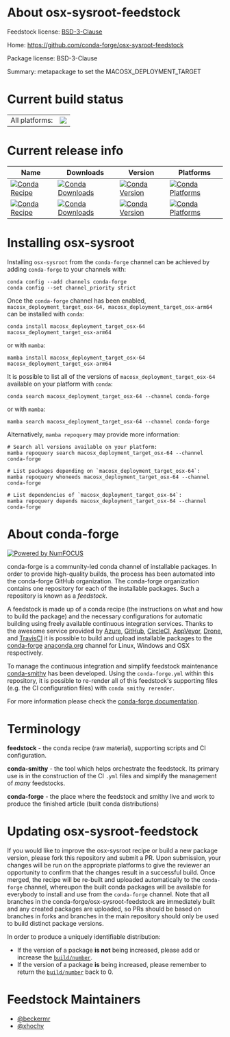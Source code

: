 About osx-sysroot-feedstock
===========================

Feedstock license: [BSD-3-Clause](https://github.com/conda-forge/osx-sysroot-feedstock/blob/main/LICENSE.txt)

Home: https://github.com/conda-forge/osx-sysroot-feedstock

Package license: BSD-3-Clause

Summary: metapackage to set the MACOSX_DEPLOYMENT_TARGET

Current build status
====================


<table><tr><td>All platforms:</td>
    <td>
      <a href="https://dev.azure.com/conda-forge/feedstock-builds/_build/latest?definitionId=20262&branchName=main">
        <img src="https://dev.azure.com/conda-forge/feedstock-builds/_apis/build/status/osx-sysroot-feedstock?branchName=main">
      </a>
    </td>
  </tr>
</table>

Current release info
====================

| Name | Downloads | Version | Platforms |
| --- | --- | --- | --- |
| [![Conda Recipe](https://img.shields.io/badge/recipe-macosx_deployment_target_osx--64-green.svg)](https://anaconda.org/conda-forge/macosx_deployment_target_osx-64) | [![Conda Downloads](https://img.shields.io/conda/dn/conda-forge/macosx_deployment_target_osx-64.svg)](https://anaconda.org/conda-forge/macosx_deployment_target_osx-64) | [![Conda Version](https://img.shields.io/conda/vn/conda-forge/macosx_deployment_target_osx-64.svg)](https://anaconda.org/conda-forge/macosx_deployment_target_osx-64) | [![Conda Platforms](https://img.shields.io/conda/pn/conda-forge/macosx_deployment_target_osx-64.svg)](https://anaconda.org/conda-forge/macosx_deployment_target_osx-64) |
| [![Conda Recipe](https://img.shields.io/badge/recipe-macosx_deployment_target_osx--arm64-green.svg)](https://anaconda.org/conda-forge/macosx_deployment_target_osx-arm64) | [![Conda Downloads](https://img.shields.io/conda/dn/conda-forge/macosx_deployment_target_osx-arm64.svg)](https://anaconda.org/conda-forge/macosx_deployment_target_osx-arm64) | [![Conda Version](https://img.shields.io/conda/vn/conda-forge/macosx_deployment_target_osx-arm64.svg)](https://anaconda.org/conda-forge/macosx_deployment_target_osx-arm64) | [![Conda Platforms](https://img.shields.io/conda/pn/conda-forge/macosx_deployment_target_osx-arm64.svg)](https://anaconda.org/conda-forge/macosx_deployment_target_osx-arm64) |

Installing osx-sysroot
======================

Installing `osx-sysroot` from the `conda-forge` channel can be achieved by adding `conda-forge` to your channels with:

```
conda config --add channels conda-forge
conda config --set channel_priority strict
```

Once the `conda-forge` channel has been enabled, `macosx_deployment_target_osx-64, macosx_deployment_target_osx-arm64` can be installed with `conda`:

```
conda install macosx_deployment_target_osx-64 macosx_deployment_target_osx-arm64
```

or with `mamba`:

```
mamba install macosx_deployment_target_osx-64 macosx_deployment_target_osx-arm64
```

It is possible to list all of the versions of `macosx_deployment_target_osx-64` available on your platform with `conda`:

```
conda search macosx_deployment_target_osx-64 --channel conda-forge
```

or with `mamba`:

```
mamba search macosx_deployment_target_osx-64 --channel conda-forge
```

Alternatively, `mamba repoquery` may provide more information:

```
# Search all versions available on your platform:
mamba repoquery search macosx_deployment_target_osx-64 --channel conda-forge

# List packages depending on `macosx_deployment_target_osx-64`:
mamba repoquery whoneeds macosx_deployment_target_osx-64 --channel conda-forge

# List dependencies of `macosx_deployment_target_osx-64`:
mamba repoquery depends macosx_deployment_target_osx-64 --channel conda-forge
```


About conda-forge
=================

[![Powered by
NumFOCUS](https://img.shields.io/badge/powered%20by-NumFOCUS-orange.svg?style=flat&colorA=E1523D&colorB=007D8A)](https://numfocus.org)

conda-forge is a community-led conda channel of installable packages.
In order to provide high-quality builds, the process has been automated into the
conda-forge GitHub organization. The conda-forge organization contains one repository
for each of the installable packages. Such a repository is known as a *feedstock*.

A feedstock is made up of a conda recipe (the instructions on what and how to build
the package) and the necessary configurations for automatic building using freely
available continuous integration services. Thanks to the awesome service provided by
[Azure](https://azure.microsoft.com/en-us/services/devops/), [GitHub](https://github.com/),
[CircleCI](https://circleci.com/), [AppVeyor](https://www.appveyor.com/),
[Drone](https://cloud.drone.io/welcome), and [TravisCI](https://travis-ci.com/)
it is possible to build and upload installable packages to the
[conda-forge](https://anaconda.org/conda-forge) [anaconda.org](https://anaconda.org/)
channel for Linux, Windows and OSX respectively.

To manage the continuous integration and simplify feedstock maintenance
[conda-smithy](https://github.com/conda-forge/conda-smithy) has been developed.
Using the ``conda-forge.yml`` within this repository, it is possible to re-render all of
this feedstock's supporting files (e.g. the CI configuration files) with ``conda smithy rerender``.

For more information please check the [conda-forge documentation](https://conda-forge.org/docs/).

Terminology
===========

**feedstock** - the conda recipe (raw material), supporting scripts and CI configuration.

**conda-smithy** - the tool which helps orchestrate the feedstock.
                   Its primary use is in the construction of the CI ``.yml`` files
                   and simplify the management of *many* feedstocks.

**conda-forge** - the place where the feedstock and smithy live and work to
                  produce the finished article (built conda distributions)


Updating osx-sysroot-feedstock
==============================

If you would like to improve the osx-sysroot recipe or build a new
package version, please fork this repository and submit a PR. Upon submission,
your changes will be run on the appropriate platforms to give the reviewer an
opportunity to confirm that the changes result in a successful build. Once
merged, the recipe will be re-built and uploaded automatically to the
`conda-forge` channel, whereupon the built conda packages will be available for
everybody to install and use from the `conda-forge` channel.
Note that all branches in the conda-forge/osx-sysroot-feedstock are
immediately built and any created packages are uploaded, so PRs should be based
on branches in forks and branches in the main repository should only be used to
build distinct package versions.

In order to produce a uniquely identifiable distribution:
 * If the version of a package **is not** being increased, please add or increase
   the [``build/number``](https://docs.conda.io/projects/conda-build/en/latest/resources/define-metadata.html#build-number-and-string).
 * If the version of a package **is** being increased, please remember to return
   the [``build/number``](https://docs.conda.io/projects/conda-build/en/latest/resources/define-metadata.html#build-number-and-string)
   back to 0.

Feedstock Maintainers
=====================

* [@beckermr](https://github.com/beckermr/)
* [@xhochy](https://github.com/xhochy/)

